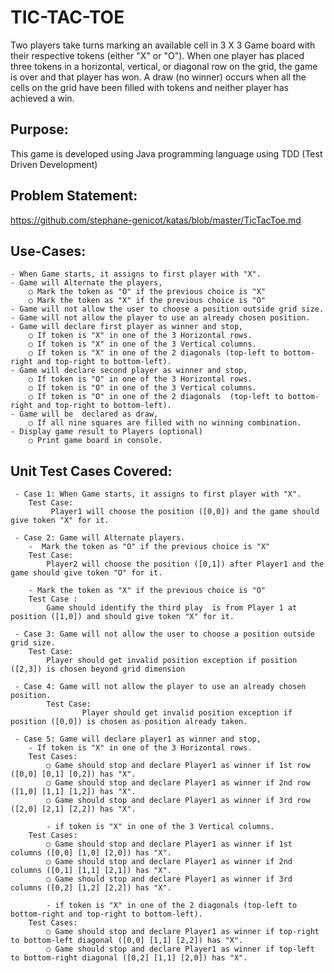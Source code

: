 # TIC-TAC-TOE

   Two players take turns marking an available cell in 3 X 3 Game board with their respective tokens (either "X" or "O"). When one player has placed three tokens in a horizontal, vertical, or diagonal row on the grid, the game is over and that player has won. A draw (no winner) occurs when all the cells on the grid have been filled with tokens and neither player has achieved a win.

## Purpose:

  This game is developed using Java programming language using TDD (Test Driven Development)

## Problem Statement:

   https://github.com/stephane-genicot/katas/blob/master/TicTacToe.md

## Use-Cases:

	- When Game starts, it assigns to first player with "X".
	- Game will Alternate the players, 
		○ Mark the token as "O" if the previous choice is "X"
		○ Mark the token as "X" if the previous choice is "O"
	- Game will not allow the user to choose a position outside grid size.
	- Game will not allow the player to use an already chosen position.
	- Game will declare first player as winner and stop,
		○ If token is "X" in one of the 3 Horizontal rows.
		○ If token is "X" in one of the 3 Vertical columns.
		○ If token is "X" in one of the 2 diagonals (top-left to bottom-right and top-right to bottom-left).
	- Game will declare second player as winner and stop,
		○ If token is "O" in one of the 3 Horizontal rows.
		○ If token is "O" in one of the 3 Vertical columns.
		○ If token is "O" in one of the 2 diagonals  (top-left to bottom-right and top-right to bottom-left).
	- Game will be  declared as draw,
		○ If all nine squares are filled with no winning combination.
	- Display game result to Players (optional)
		○ Print game board in console.

## Unit Test Cases Covered:
```
 - Case 1: When Game starts, it assigns to first player with "X".
	Test Case:
		 Player1 will choose the position ([0,0]) and the game should give token "X" for it.

 - Case 2: Game will Alternate players.
	-  Mark the token as "O" if the previous choice is "X"
	Test Case: 
		Player2 will choose the position ([0,1]) after Player1 and the game should give token "O" for it.

	- Mark the token as "X" if the previous choice is "O"
	Test Case :
		Game should identify the third play  is from Player 1 at position ([1,0]) and should give token "X" for it.

 - Case 3: Game will not allow the user to choose a position outside grid size.
	Test Case:
		Player should get invalid position exception if position ([2,3]) is chosen beyond grid dimension

 - Case 4: Game will not allow the player to use an already chosen position.
        Test Case:
                Player should get invalid position exception if position ([0,0]) is chosen as position already taken.

 - Case 5: Game will declare player1 as winner and stop,
	- If token is "X" in one of the 3 Horizontal rows.
	Test Cases:
		○ Game should stop and declare Player1 as winner if 1st row ([0,0] [0,1] [0,2]) has "X".
		○ Game should stop and declare Player1 as winner if 2nd row ([1,0] [1,1] [1,2]) has "X".
		○ Game should stop and declare Player1 as winner if 3rd row ([2,0] [2,1] [2,2]) has "X".

        - if token is "X" in one of the 3 Vertical columns.
	Test Cases:
		○ Game should stop and declare Player1 as winner if 1st columns ([0,0] [1,0] [2,0]) has "X".
		○ Game should stop and declare Player1 as winner if 2nd columns ([0,1] [1,1] [2,1]) has "X".
		○ Game should stop and declare Player1 as winner if 3rd columns ([0,2] [1,2] [2,2]) has "X".
	
        - if token is "X" in one of the 2 diagonals (top-left to bottom-right and top-right to bottom-left).
	Test Cases:
		○ Game should stop and declare Player1 as winner if top-right to bottom-left diagonal ([0,0] [1,1] [2,2]) has "X".
		○ Game should stop and declare Player1 as winner if top-left to bottom-right diagonal ([0,2] [1,1] [2,0]) has "X".
```